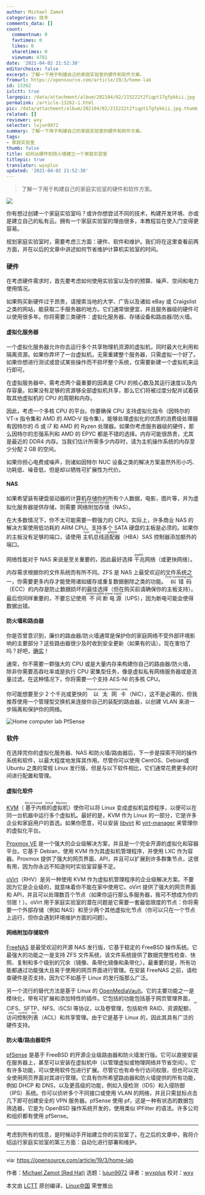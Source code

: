```yaml
---
author: Michael Zamot
categories: 技术
comments_data: []
count:
  commentnum: 0
  favtimes: 0
  likes: 0
  sharetimes: 0
  viewnum: 4781
date: '2021-04-02 21:52:30'
editorchoice: false
excerpt: 了解一下用于构建自己的家庭实验室的硬件和软件方案。
fromurl: https://opensource.com/article/19/3/home-lab
id: 13262
islctt: true
largepic: /data/attachment/album/202104/02/215222t2fiqpt17gfpkkii.jpg
permalink: /article-13262-1.html
pic: /data/attachment/album/202104/02/215222t2fiqpt17gfpkkii.jpg.thumb.jpg
related: []
reviewer: wxy
selector: lujun9972
summary: 了解一下用于构建自己的家庭实验室的硬件和软件方案。
tags:
- 家庭实验室
thumb: false
title: 如何从硬件到防火墙建立一个家庭实验室
titlepic: true
translator: wyxplus
updated: '2021-04-02 21:52:30'
---
```



> 
> 了解一下用于构建自己的家庭实验室的硬件和软件方案。
> 
> 
> 


![](/data/attachment/album/202104/02/215222t2fiqpt17gfpkkii.jpg)


你有想过创建一个家庭实验室吗？或许你想尝试不同的技术，构建开发环境、亦或是建立自己的私有云。拥有一个家庭实验室的理由很多，本教程旨在使入门变得更容易。


规划家庭实验室时，需要考虑三方面：硬件、软件和维护。我们将在这里查看前两方面，并在以后的文章中讲述如何节省维护计算机实验室的时间。


### 硬件


在考虑硬件需求时，首先要考虑如何使用实验室以及你的预算、噪声、空间和电力使用情况。


如果购买新硬件过于昂贵，请搜索当地的大学、广告以及诸如 eBay 或 Craigslist 之类的网站，能获取二手服务器的地方。它们通常很便宜，并且服务器级的硬件可以使用很多年。你将需要三类硬件：虚拟化服务器、存储设备和路由器/防火墙。


#### 虚拟化服务器


一个虚拟化服务器允许你去运行多个共享物理机资源的虚拟机，同时最大化利用和隔离资源。如果你弄坏了一台虚拟机，无需重建整个服务器，只需虚拟一个好了。如果你想进行测试或尝试某些操作而不损坏整个系统，仅需要新建一个虚拟机来运行即可。


在虚拟服务器中，需考虑两个最重要的因素是 CPU 的核心数及其运行速度以及内存容量。如果没有足够的资源够全部虚拟机共享，那么它们将被过度分配并试着获取其他虚拟机的 CPU 的周期和内存。


因此，考虑一个多核 CPU 的平台。你要确保 CPU 支持虚拟化指令（因特尔的 VT-x 指令集和 AMD 的 AMD-V 指令集）。能够处理虚拟化的优质的消费级处理器有因特尔的 i5 或 i7 和 AMD 的 Ryzen 处理器。如果你考虑服务器级的硬件，那么因特尔的志强系列和 AMD 的 EPYC 都是不错的选择。内存可能很昂贵，尤其是最近的 DDR4 内存。当我们估计所需多少内存时，请为主机操作系统的内存至少分配 2 GB 的空间。


如果你担心电费或噪声，则诸如因特尔 NUC 设备之类的解决方案虽然外形小巧、功耗低、噪音低，但是却以牺牲可扩展性为代价。


#### NAS


如果希望装有硬盘驱动器的计算机存储你的所有个人数据，电影，图片等，并为虚拟化服务器提供存储，则需要<ruby> 网络附加存储 <rt>  Network-attached storage </rt></ruby>（NAS）。


在大多数情况下，你不太可能需要一颗强力的 CPU。实际上，许多商业 NAS 的解决方案使用低功耗的 ARM CPU。支持多个 SATA 硬盘的主板是必须的。如果你的主板没有足够的端口，请使用<ruby> 主机总线适配器 <rt>  host bus adapter </rt> <ruby>  （HBA）SAS 控制器添加额外的端口。 </ruby></ruby>


网络性能对于 NAS 来说是至关重要的，因此最好选择<ruby> 千兆 <rt>  gigabit </rt></ruby>网络（或更快网络）。


内存需求根据你的文件系统而有所不同。ZFS 是 NAS 上最受欢迎的文件系统之一，你需要更多内存才能使用诸如缓存或重复数据删除之类的功能。<ruby> 纠错码 <rt>  Error-correcting code </rt></ruby>（ECC）的内存是防止数据损坏的最佳选择（但在购买前请确保你的主板支持）。最后但同样重要的，不要忘记使用<ruby> 不间断电源 <rt>  uninterruptible power supply </rt></ruby>（UPS），因为断电可能会使得数据出错。


#### 防火墙和路由器


你是否曾意识到，廉价的路由器/防火墙通常是保护你的家庭网络不受外部环境影响的主要部分？这些路由器很少及时收到安全更新（如果有的话）。现在害怕了吗？好吧，[确实](https://opensource.com/article/18/5/how-insecure-your-router)！


通常，你不需要一颗强大的 CPU 或是大量内存来构建你自己的路由器/防火墙，除非你需要高吞吐率或是执行 CPU 密集型任务，像是虚拟私有网络服务器或是流量过滤。在这种情况下，你将需要一个支持 AES-NI 的多核 CPU。


你可能想要至少 2 个千兆或更快的<ruby> 以太网卡 <rt>  Ethernet network interface cards </rt></ruby>（NIC），这不是必需的，但我推荐使用一个管理型交换机来连接你自己的装配的路由器，以创建 VLAN 来进一步隔离和保护你的网络。


![Home computer lab PfSense](/data/attachment/album/202104/02/215232wc77v4xyenhvvyhy.png "Home computer lab PfSense")


### 软件


在选择完你的虚拟化服务器、NAS 和防火墙/路由器后，下一步是探索不同的操作系统和软件，以最大程度地发挥其作用。尽管你可以使用 CentOS、Debian或 Ubuntu 之类的常规 Linux 发行版，但是与以下软件相比，它们通常花费更多的时间进行配置和管理。


#### 虚拟化软件


[KVM](https://www.linux-kvm.org/page/Main_Page)（<ruby> 基于内核的虚拟机 <rt>  Kernel-based Virtual Machine </rt></ruby>）使你可以将 Linux 变成虚拟机监控程序，以便可以在同一台机器中运行多个虚拟机。最好的是，KVM 作为 Linux 的一部分，它是许多企业和家庭用户的首选。如果你愿意，可以安装 [libvirt](https://libvirt.org/) 和 [virt-manager](https://virt-manager.org/) 来管理你的虚拟化平台。


[Proxmox VE](https://www.proxmox.com/en/proxmox-ve) 是一个强大的企业级解决方案，并且是一个完全开源的虚拟化和容器平台。它基于 Debian，使用 KVM 作为其虚拟机管理程序，并使用 LXC 作为容器。Proxmox 提供了强大的网页界面、API，并且可以扩展到许多群集节点，这很有用，因为你永远不知道何时实验室容量不足。


[oVirt](https://ovirt.org/)（RHV）是另一种使用 KVM 作为虚拟机管理程序的企业级解决方案。不要因为它是企业级的，就意味着你不能在家中使用它。oVirt 提供了强大的网页界面和 API，并且可以处理数百个节点（如果你运行那么多服务器，我可不想成为你的邻居！）。oVirt 用于家庭实验室的潜在问题是它需要一套最低限度的节点：你将需要一个外部存储（例如 NAS）和至少两个其他虚拟化节点（你可以只在一个节点上运行，但你会遇到环境维护方面的问题）。


#### 网络附加存储软件


[FreeNAS](https://freenas.org/) 是最受欢迎的开源 NAS 发行版，它基于稳定的 FreeBSD 操作系统。它最强大的功能之一是支持 ZFS 文件系统，该文件系统提供了数据完整性检查、快照、复制和多个级别的冗余（镜像、条带化镜像和条带化）。最重要的是，所有功能都通过功能强大且易于使用的网页界面进行管理。在安装 FreeNAS 之前，请检查硬件是否支持，因为它不如基于 Linux 的发行版那么广泛。


另一个流行的替代方法是基于 Linux 的 [OpenMediaVault](https://www.openmediavault.org/)。它的主要功能之一是模块化，带有可扩展和添加特性的插件。它包括的功能包括基于网页管理界面，CIFS、SFTP、NFS、iSCSI 等协议，以及卷管理，包括软件 RAID、资源配额，<ruby> 访问控制列表 <rt>  access control lists </rt></ruby>（ACL）和共享管理。由于它是基于 Linux 的，因此其具有广泛的硬件支持。


#### 防火墙/路由器软件


[pfSense](https://www.pfsense.org/) 是基于 FreeBSD 的开源企业级路由器和防火墙发行版。它可以直接安装在服务器上，甚至可以安装在虚拟机中（以管理虚拟或物理网络并节省空间）。它有许多功能，可以使用软件包进行扩展。尽管它也有命令行访问权限，但也可以完全使用网页界面对其进行管理。它具有你所希望路由器和防火墙提供的所有功能，例如 DHCP 和 DNS，以及更高级的功能，例如入侵检测（IDS）和入侵防御（IPS）系统。你可以侦听多个不同接口或使用 VLAN 的网络，并且只需鼠标点击几下即可创建安全的 VPN 服务器。pfSense 使用 pf，这是一种有状态的数据包筛选器，它是为 OpenBSD 操作系统开发的，使用类似 IPFilter 的语法。许多公司和组织都有使用 pfSense。




---


考虑到所有的信息，是时候动手开始建立你的实验室了。在之后的文章中，我将介绍运行家庭实验室的第三方面：自动化进行部署和维护。




---


via: <https://opensource.com/article/19/3/home-lab>


作者：[Michael Zamot (Red Hat)](https://opensource.com/users/mzamot) 选题：[lujun9972](https://github.com/lujun9972) 译者：[wyxplus](https://github.com/wyxplus) 校对：[wxy](https://github.com/wxy)


本文由 [LCTT](https://github.com/LCTT/TranslateProject) 原创编译，[Linux中国](https://linux.cn/) 荣誉推出